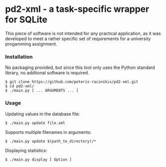 # pd2-xml - a task-specific wrapper for SQLite

This piece of software is not intended for any practical application, as it was developed to meet a rather specific set of requirements for a university progamming assignment.

### Installation

No packaging provided, but since this tool only uses the Python standard library, no addtional software is required.

```
$ git clone https://github.com/peteris-racinskis/pd2-xml.git
$ cd pd2-xml/
$ ./main.py [ ... ARGUMENTS ... ]
```
### Usage

Updating values in the database file:

```
$ ./main.py update file.xml
```

Supports multiple filenames in arguments:

```
$ ./main.py update $(path_to_directory)/*
```

Displaying statistics:

```
$ ./main.py display [ Option ]
```
